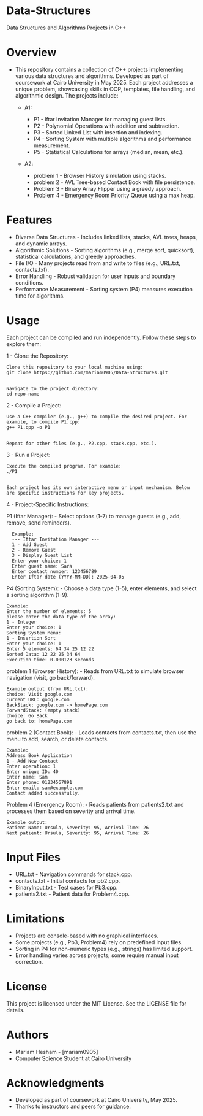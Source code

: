 # Data-Structures
Data Structures and Algorithms Projects in C++
#  Overview
- This repository contains a collection of C++ projects implementing various data structures and algorithms. Developed as part of coursework at Cairo University in May 2025. Each project addresses a unique problem, showcasing skills in OOP, templates, file handling, and algorithmic design. The projects include:
  - A1: 

    - P1 - Iftar Invitation Manager for managing guest lists.
    - P2 - Polynomial Operations with addition and subtraction.
    - P3 - Sorted Linked List with insertion and indexing.
    - P4 - Sorting System with multiple algorithms and performance measurement.
    - P5 - Statistical Calculations for arrays (median, mean, etc.).
  - A2:
    - problem 1 - Browser History simulation using stacks.
    - problem 2 - AVL Tree-based Contact Book with file persistence.
    - Problem 3 - Binary Array Flipper using a greedy approach.
    - Problem 4 - Emergency Room Priority Queue using a max heap.

#  Features

- Diverse Data Structures - Includes linked lists, stacks, AVL trees, heaps, and dynamic arrays.
- Algorithmic Solutions - Sorting algorithms (e.g., merge sort, quicksort), statistical calculations, and greedy approaches.
- File I/O - Many projects read from and write to files (e.g., URL.txt, contacts.txt).
- Error Handling - Robust validation for user inputs and boundary conditions.
- Performance Measurement - Sorting system (P4) measures execution time for algorithms.

#  Usage
Each project can be compiled and run independently. Follow these steps to explore them:

  1 - Clone the Repository:

    Clone this repository to your local machine using:
    git clone https://github.com/mariam0905/Data-Structures.git
    
    
    Navigate to the project directory:
    cd repo-name




  2 - Compile a Project:

    Use a C++ compiler (e.g., g++) to compile the desired project. For example, to compile P1.cpp:
    g++ P1.cpp -o P1


    Repeat for other files (e.g., P2.cpp, stack.cpp, etc.).



  3 - Run a Project:

    Execute the compiled program. For example:
    ./P1
    
    
    Each project has its own interactive menu or input mechanism. Below are specific instructions for key projects.



  4 - Project-Specific Instructions:

  P1 (Iftar Manager):
      - Select options (1-7) to manage guests (e.g., add, remove, send reminders).
      
      Example:
      --- Iftar Invitation Manager ---
      1 - Add Guest
      2 - Remove Guest
      3 - Display Guest List
      Enter your choice: 1
      Enter guest name: Sara
      Enter contact number: 123456789
      Enter Iftar date (YYYY-MM-DD): 2025-04-05




  P4 (Sorting System):
    - Choose a data type (1-5), enter elements, and select a sorting algorithm (1-9).
    
    Example:
    Enter the number of elements: 5
    please enter the data type of the array:
    1 - Integer
    Enter your choice: 1
    Sorting System Menu:
    1 - Insertion Sort
    Enter your choice: 1
    Enter 5 elements: 64 34 25 12 22
    Sorted Data: 12 22 25 34 64
    Execution time: 0.000123 seconds




  problem 1 (Browser History):
    - Reads from URL.txt to simulate browser navigation (visit, go back/forward).
    
    Example output (from URL.txt):
    choice: Visit google.com
    Current URL: google.com
    BackStack: google.com -> homePage.com
    ForwardStack: (empty stack)
    choice: Go Back
    go back to: homePage.com




  problem 2 (Contact Book):
    - Loads contacts from contacts.txt, then use the menu to add, search, or delete contacts.
    
    Example:
    Address Book Application
    1 - Add New Contact
    Enter operation: 1
    Enter unique ID: 40
    Enter name: Sam
    Enter phone: 01234567891
    Enter email: sam@example.com
    Contact added successfully.




  Problem 4 (Emergency Room):
    - Reads patients from patients2.txt and processes them based on severity and arrival time.
    
    Example output:
    Patient Name: Ursula, Severity: 95, Arrival Time: 26
    Next patient: Ursula, Severity: 95, Arrival Time: 26







#  Input Files

- URL.txt - Navigation commands for stack.cpp.
- contacts.txt - Initial contacts for pb2.cpp.
- BinaryInput.txt - Test cases for Pb3.cpp.
- patients2.txt - Patient data for Problem4.cpp.

#  Limitations

- Projects are console-based with no graphical interfaces.
- Some projects (e.g., Pb3, Problem4) rely on predefined input files.
- Sorting in P4 for non-numeric types (e.g., strings) has limited support.
- Error handling varies across projects; some require manual input correction.

#  License
This project is licensed under the MIT License. See the LICENSE file for details.

#  Authors

- Mariam Hesham - [mariam0905]
- Computer Science Student at Cairo University

#  Acknowledgments

- Developed as part of coursework at Cairo University, May 2025.
- Thanks to instructors and peers for guidance.

